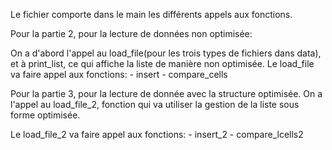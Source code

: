 Le fichier comporte dans le main les différents appels aux fonctions.

Pour la partie 2, pour la lecture de données non optimisée:

On a d'abord l'appel au load_file(pour les trois types de fichiers dans data), et à print_list, ce qui affiche la liste de manière non optimisée.
Le load_file va faire appel aux fonctions: - insert
                                           - compare_cells




Pour la partie 3, pour la lecture de donnée avec la structure optimisée.
On a l'appel au load_file_2, fonction qui va utiliser la gestion de la liste sous forme optimisée.

Le load_file_2 va faire appel aux fonctions: - insert_2
                                             - compare_lcells2
